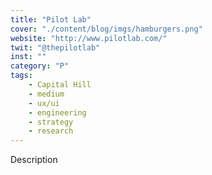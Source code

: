 ```yaml
---
title: "Pilot Lab"
cover: "./content/blog/imgs/hamburgers.png"
website: "http://www.pilotlab.com/"
twit: "@thepilotlab"
inst: ""
category: "P"
tags:
    - Capital Hill
    - medium
    - ux/ui
    - engineering
    - strategy
    - research
---
```


Description
